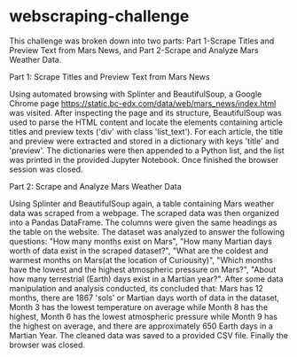 # webscraping-challenge
This challenge was broken down into two parts: Part 1-Scrape Titles and Preview Text from
Mars News, and Part 2-Scrape and Analyze Mars Weather Data.

Part 1: Scrape Titles and Preview Text from Mars News

Using automated browsing with Splinter and BeautifulSoup, a Google Chrome page
https://static.bc-edx.com/data/web/mars_news/index.html was visited. After inspecting the page
and its structure, BeautifulSoup was used to parse the HTML content and locate the elements
containing article titles and preview texts ('div' with class 'list_text'). For each article,
the title and preview were extracted and stored in a dictionary with keys 'title' and 'preview'.
The dictionaries were then appended to a Python list, and the list was printed in the provided
Jupyter Notebook. Once finished the browser session was closed. 

Part 2: Scrape and Analyze Mars Weather Data

Using Splinter and BeautifulSoup again, a table containing Mars weather data was scraped from
a webpage. The scraped data was then organized into a Pandas DataFrame. The columns were given
the same headings as the table on the website. The dataset was analyzed to answer the following
questions: "How many months exist on Mars", "How many Martian days worth of data exist in the 
scraped dataset?", "What are the coldest and warmest months on Mars(at the location of Curiousity)",
"Which months have the lowest and the highest atmospheric pressure on Mars?", "About how many
terrestrial (Earth) days exist in a Martian year?". After some data manipulation and analysis 
conducted, its concluded that: Mars has 12 months, there are 1867 'sols' or Martian days worth 
of data in the dataset, Month 3 has the lowest temperature on average while Month 8 has the highest,
Month 6 has the lowest atmospheric pressure while Month 9 has the highest on average, and there
are approximately 650 Earth days in a Martian Year. 
The cleaned data was saved to a provided CSV file. Finally the browser was closed.
